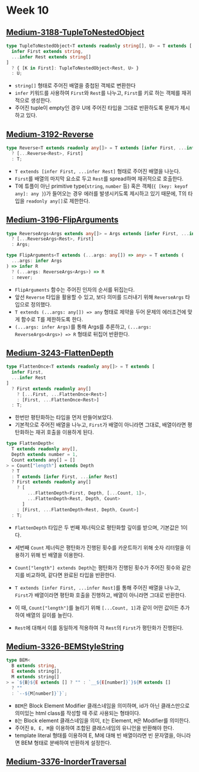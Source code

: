 # Week 10

## [Medium-3188-TupleToNestedObject](./medium-3188-tuple-to-nested-object.ts)

```ts
type TupleToNestedObject<T extends readonly string[], U> = T extends [
  infer First extends string,
  ...infer Rest extends string[]
]
  ? { [K in First]: TupleToNestedObject<Rest, U> }
  : U;
```

- `string[]` 형태로 주어진 배열을 중첩된 객체로 변환한다
- `infer` 키워드를 사용하여 `First`와 `Rest`를 나누고, `First`를 키로 하는 객체를 재귀적으로 생성한다.
- 주어진 tuple이 empty인 경우 U에 주어진 타입을 그대로 반환하도록 문제가 제시하고 있다.

## [Medium-3192-Reverse](./medium/3192-reverse.ts)

```ts
type Reverse<T extends readonly any[]> = T extends [infer First, ...infer Rest]
  ? [...Reverse<Rest>, First]
  : T;
```

- `T extends [infer First, ...infer Rest]` 형태로 주어진 배열을 나눈다.
- `First`를 배열의 마지막 요소로 두고 `Rest`를 spread하며 재귀적으로 호출한다.
- T에 튜플이 아닌 primitive type(`string`, `number` 등) 혹은 객체(`{ [key: keyof any]: any }`)가 들어오는 경우 에러를 발생시키도록 제시하고 있기 때문에, T의 타입을 `readonly any[]`로 제한한다.

## [Medium-3196-FlipArguments](./medium/3196-flip-arguments.ts)

```ts
type ReverseArgs<Args extends any[]> = Args extends [infer First, ...infer Rest]
  ? [...ReverseArgs<Rest>, First]
  : Args;

type FlipArguments<T extends (...args: any[]) => any> = T extends (
  ...args: infer Args
) => infer R
  ? (...args: ReverseArgs<Args>) => R
  : never;
```

- `FlipArguments` 함수는 주어진 인자의 순서를 뒤집는다.
- 앞선 `Reverse` 타입을 활용할 수 있고, 보다 의미를 드러내기 위해 `ReverseArgs` 타입으로 정의했다.
- `T extends (...args: any[]) => any` 형태로 제약을 두어 문제의 에러조건에 맞게 함수로 T를 제한하도록 한다.
- `(...args: infer Args)`를 통해 Args를 추론하고, `(...args: ReverseArgs<Args>) => R` 형태로 뒤집어 반환한다.

## [Medium-3243-FlattenDepth](./medium/3243-flatten-depth.ts)

```ts
type FlattenOnce<T extends readonly any[]> = T extends [
  infer First,
  ...infer Rest
]
  ? First extends readonly any[]
    ? [...First, ...FlattenOnce<Rest>]
    : [First, ...FlattenOnce<Rest>]
  : T;
```

- 한번만 평탄화하는 타입을 먼저 만들어보았다.
- 기본적으로 주어진 배열을 나누고, `First`가 배열이 아니라면 그대로, 배열이라면 평탄화하는 재귀 호출을 이용하게 된다.

```ts
type FlattenDepth<
  T extends readonly any[],
  Depth extends number = 1,
  Count extends any[] = []
> = Count["length"] extends Depth
  ? T
  : T extends [infer First, ...infer Rest]
  ? First extends readonly any[]
    ? [
        ...FlattenDepth<First, Depth, [...Count, 1]>,
        ...FlattenDepth<Rest, Depth, Count>
      ]
    : [First, ...FlattenDepth<Rest, Depth, Count>]
  : T;
```

- `FlattenDepth` 타입은 두 번째 제너릭으로 평탄화할 깊이를 받으며, 기본값은 1이다.
- 세번째 `Count` 제너릭은 평탄화가 진행된 횟수를 카운트하기 위해 숫자 리터럴을 이용하기 위해 빈 배열을 이용한다.

- `Count["length"] extends Depth`는 평탄화가 진행된 횟수가 주어진 횟수와 같은지를 비교하여, 같다면 완료된 타입을 반환한다.
- `T extends [infer First, ...infer Rest]`를 통해 주어진 배열을 나누고, `First`가 배열이라면 평탄화 호출을 진행하고, 배열이 아니라면 그대로 반환한다.
- 이 때, `Count["length"]`를 늘리기 위해 `[...Count, 1]`과 같이 어떤 값이든 추가하여 배열의 길이를 늘린다.
- `Rest`에 대해서 이를 동일하게 적용하여 각 `Rest`의 `First`가 평탄화가 진행된다.

## [Medium-3326-BEMStyleString](./medium/3326-bem-style-string.ts)

```ts
type BEM<
  B extends string,
  E extends string[],
  M extends string[]
> = `${B}${E extends [] ? "" : `__${E[number]}`}${M extends []
  ? ""
  : `--${M[number]}`}`;
```

- `BEM`은 Block Element Modifier 클래스네임을 의미하며, id가 아닌 클래스만으로 의미있는 html class를 작성할 때 주로 사용되는 형태이다.
- `B`는 Block element 클래스네임을 의미, `E`는 Element, `M`은 Modifier를 의미한다.
- 주어진 `B, E, M`을 이용하여 조합된 클래스네임의 유니언을 반환해야 한다.
- template literal 형태를 이용하여 E, M에 대해 빈 배열이라면 빈 문자열을, 아니라면 BEM 형태로 분배하여 반환하게 설정한다.

## [Medium-3376-InorderTraversal](./medium/3376-inorder-traversal.ts)
